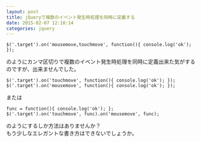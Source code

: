 ```yaml
---
layout: post
title: jQueryで複数のイベント発生時処理を同時に定義する
date: 2015-02-07 12:10:14
categories: jquery
---
```

<pre><code>$('.target').on('mousemove,touchmove', function(){ console.log('ok'); });
</code></pre>

<p>のようにカンマ区切りで複数のイベント発生時処理を同時に定義出来た気がするのですが、出来ませんでした。</p>

<pre><code>$('.target').on('touchmove', function(){ console.log('ok'); });
$('.target').on('mousemove', function(){ console.log('ok'); });
</code></pre>

<p>または</p>

<pre><code>func = function(){ console.log('ok'); };
$('.target').on('touchmove', func).on('mousemove', func);
</code></pre>

<p>のようにするしか方法はありませんか？<br>
もう少しなエレガントな書き方はできないでしょうか。</p>
